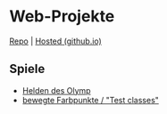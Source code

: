 # Web-Projekte

[Repo](https://github.com/AdiWeit/Web-Projekte) | [Hosted (github.io)](https://adiweit.github.io/Web-Projekte/)

## Spiele

*   [Helden des Olymp](https://adiweit.github.io/Web-Projekte/Helden%20des%20Olymp)
*   [bewegte Farbpunkte / "Test classes"](https://adiweit.github.io/Web-Projekte/Test%20classes)
